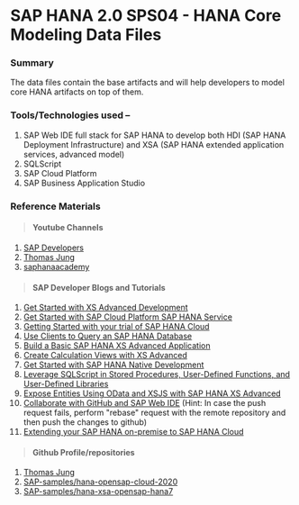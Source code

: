 # SAP HANA 2.0 SPS04 - HANA Core Modeling Data Files

### Summary
The data files contain the base artifacts and will help developers to model core HANA artifacts on top of them. 

### Tools/Technologies used – 
1. SAP Web IDE full stack for SAP HANA to develop both HDI (SAP HANA Deployment Infrastructure) and XSA (SAP HANA extended application services, advanced model)
2. SQLScript 
3. SAP Cloud Platform
4. SAP Business Application Studio

### Reference Materials 

> #### Youtube Channels
1. [SAP Developers](https://www.youtube.com/channel/UCNfmelKDrvRmjYwSi9yvrMg) 
2. [Thomas Jung](https://www.youtube.com/user/ThomasJung1)
3. [saphanaacademy](https://www.youtube.com/user/saphanaacademy)

> #### SAP Developer Blogs and Tutorials
1. [Get Started with XS Advanced Development](https://developers.sap.com/mission.xsa-get-started.html)
2. [Get Started with SAP Cloud Platform SAP HANA Service](https://developers.sap.com/mission.haas-get-started.html)
3. [Getting Started with your trial of SAP HANA Cloud](https://saphanajourney.com/hana-cloud/learning-track/getting-started-with-your-trial-of-sap-hana-cloud/)
4. [Use Clients to Query an SAP HANA Database](https://developers.sap.com/mission.hana-cloud-clients.html)
5. [Build a Basic SAP HANA XS Advanced Application](https://developers.sap.com/group.hana-xsa-get-started.html)
6. [Create Calculation Views with XS Advanced](https://developers.sap.com/group.hana-xsa-calculation-view-modeling.html)
7. [Get Started with SAP HANA Native Development](https://developers.sap.com/group.hana-xsa-cap-get-started.html)
8. [Leverage SQLScript in Stored Procedures, User-Defined Functions, and User-Defined Libraries](https://developers.sap.com/group.hana-xsa-sqlscript.html)
9. [Expose Entities Using OData and XSJS with SAP HANA XS Advanced](https://developers.sap.com/group.hana-xsjs-xsodata.html)
10. [Collaborate with GitHub and SAP Web IDE](https://developers.sap.com/group.webide-github.html) (Hint: In case the push request fails, perform "rebase" request with the remote repository and then push the changes to github)
11. [Extending your SAP HANA on-premise to SAP HANA Cloud](https://saphanajourney.com/hana-cloud/learning-track/16066/)

> #### Github Profile/repositories
1. [Thomas Jung](https://github.com/jung-thomas)
2. [SAP-samples/hana-opensap-cloud-2020](https://github.com/SAP-samples/hana-opensap-cloud-2020)
3. [SAP-samples/hana-xsa-opensap-hana7](https://github.com/SAP-samples/hana-xsa-opensap-hana7)


